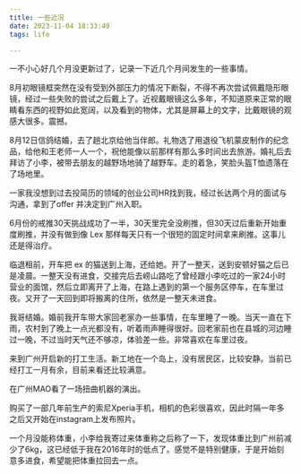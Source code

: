 ```yaml
---
title: 一些近况
date: 2023-11-04 18:33:49
tags: life

---
```


一不小心好几个月没更新过了，记录一下近几个月间发生的一些事情。

<!--more-->

8月初眼镜框突然在没有受到外部压力的情况下断裂，不得不再次尝试佩戴隐形眼镜，经过一些失败的尝试之后戴上了。近视戴眼镜这么多年，不知道原来正常的眼睛看东西的视野如此宽阔，以及看到的物体，尤其是屏幕上的文字，比戴眼镜的观感大很多。震撼。

8月12日信鸽结婚，去了趟北京给他当伴郎。礼物选了用退役飞机蒙皮制作的纪念品，给他和王老师一人一个，祝他能像以前那样有那么多时间出去旅游。婚礼后去拜访了小李，被带去朋友的越野场地骑了越野车。走的着急，笑脸头盔T恤遗落在了场地里。

一家我没想到过去投简历的领域的创业公司HR找到我，经过长达两个月的面试与沟通，拿到了offer 并决定到广州入职。

6月份的戒推30天挑战成功了一半，30天里完全没刷推，但30天过后重新开始重度刷推，并没有做到像 Lex 那样每天只有一个很短的固定时间拿来刷推。这事儿还是得治疗。

临退租前，开车把 ex 的猫送到上海，还给她。开了一整天，送到安顿好猫之后已是凌晨。一整天没有进食，交接完后去崂山路吃了曾经跟小李吃过的一家24小时营业的面馆，然后立即离开了上海，在路上遇到的第一个服务区停车，在车里过夜。又开了一天回到即将搬离的住所，依然是一整天未进食。

我哥结婚。婚前我开车带大家回老家办一些事情，在车里睡了一晚。当天一直在下雨，农村到了晚上一点光都没有，听着雨声睡得很好。回老家前也在县城的河边睡过一晚，不过当时天气还不够凉，体验差一些。非常喜欢在车里过夜。

来到广州开启新的打工生活。新工地在一个岛上，没有居民区，比较安静。当前已经打工一月有余，目前来看还比较满意。

在广州MAO看了一场扭曲机器的演出。

购买了一部几年前生产的索尼Xperia手机，相机的色彩很喜欢，因此时隔一年多之后又开始在instagram上发布照片。

一个月没能称体重，小李给我寄过来体重称之后称了一下，发现体重比到广州前减少了6kg，这已经低于我在2016年时的低点了。感觉不是特别健康，于是开始刻意多进食，希望能把体重拉回去一点。







